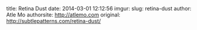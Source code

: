 title: Retina Dust
date: 2014-03-01 12:12:56
imgur: 
slug: retina-dust
author: Atle Mo
authorsite: http://atlemo.com
original: http://subtlepatterns.com/retina-dust/
